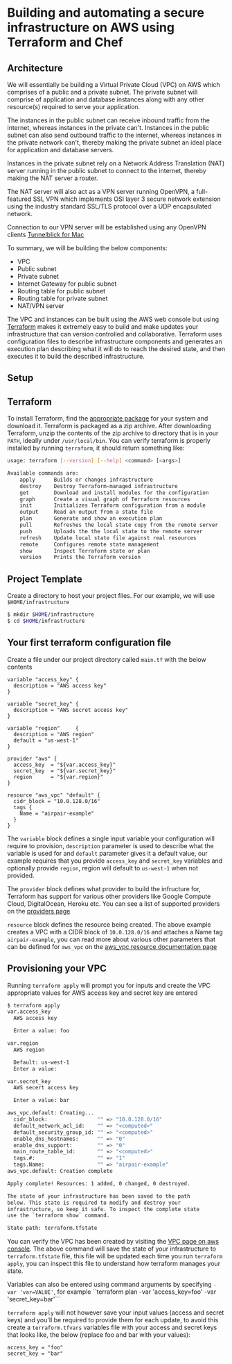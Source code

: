 Building and automating a secure infrastructure on AWS using Terraform and Chef
===============================================================================

Architecture
------------

We will essentially be building a Virtual Private Cloud (VPC) on AWS which comprises of a public and a private subnet. The private subnet will comprise of application and database instances along with any other resource(s) required to serve your application. 

The instances in the public subnet can receive inbound traffic from the internet, whereas instances in the private can't. Instances in the public subnet can also send outbound traffic to the internet, whereas instances in the private network can't, thereby making the private subnet an ideal place for application and database servers.

Instances in the private subnet rely on a Network Address Translation (NAT) server running in the public subnet to connect to the internet, thereby making the NAT server a router. 

The NAT server will also act as a VPN server running OpenVPN, a full-featured SSL VPN which implements OSI layer 3 secure network extension using the industry standard SSL/TLS protocol over a UDP encapsulated network.

Connection to our VPN server will be established using any OpenVPN clients [Tunnelblick for Mac](https://code.google.com/p/tunnelblick/)

To summary, we will be building the below components:

- VPC
- Public subnet
- Private subnet
- Internet Gateway for public subnet
- Routing table for public subnet
- Routing table for private subnet
- NAT/VPN server

The VPC and instances can be built using the AWS web console but using [Terraform](https://www.terraform.io) makes it extremely easy to build and make updates your infrastructure that can version controlled and collaborative. Terraform uses configuration files to describe infrastructure components and generates an execution plan describing what it will do to reach the desired state, and then executes it to build the described infrastructure.

Setup
-----

## Terraform

To install Terraform, find the [appropriate package](https://www.terraform.io/downloads.html) for your system and download it. Terraform is packaged as a zip archive. After downloading Terraform, unzip the contents of the zip archive to directory that is in your `PATH`, ideally under `/usr/local/bin`. You can verify terraform is properly installed by running `terraform`, it should return something like:

```sh
usage: terraform [--version] [--help] <command> [<args>]

Available commands are:
    apply      Builds or changes infrastructure
    destroy    Destroy Terraform-managed infrastructure
    get        Download and install modules for the configuration
    graph      Create a visual graph of Terraform resources
    init       Initializes Terraform configuration from a module
    output     Read an output from a state file
    plan       Generate and show an execution plan
    pull       Refreshes the local state copy from the remote server
    push       Uploads the the local state to the remote server
    refresh    Update local state file against real resources
    remote     Configures remote state management
    show       Inspect Terraform state or plan
    version    Prints the Terraform version
```

## Project Template

Create a directory to host your project files. For our example, we will use `$HOME/infrastructure`

```sh
$ mkdir $HOME/infrastructure
$ cd $HOME/infrastructure
```

Your first terraform configuration file
---------------------------------------

Create a file under our project directory called `main.tf` with the below contents

```
variable "access_key" {
  description = "AWS access key"
}

variable "secret_key" {
  description = "AWS secret access key"
}

variable "region"     {
  description = "AWS region"
  default = "us-west-1"
}

provider "aws" {
  access_key  = "${var.access_key}"
  secret_key  = "${var.secret_key}"
  region      = "${var.region}"
}

resource "aws_vpc" "default" {
  cidr_block = "10.0.128.0/16"
  tags {
    Name = "airpair-example"
  }
}
```

The `variable` block defines a single input variable your configuration will require to provision, `description` parameter is used to describe what the variable is used for and `default` parameter gives it a default value, our example requires that you provide ```access_key``` and ```secret_key``` variables and optionally provide ```region```, region will default to `us-west-1` when not provided.

The `provider` block defines what provider to build the infructure for, Terraform has support for various other providers like Google Compute Cloud, DigitalOcean, Heroku etc. You can see a list of supported providers on the [providers page](https://www.terraform.io/docs/providers/index.html)

`resource` block defines the resource being created. The above example creates a VPC with a CIDR block of `10.0.128.0/16` and attaches a Name tag `airpair-example`, you can read more about various other parameters that can be defined for ```aws_vpc``` on the [aws_vpc resource documentation page](https://www.terraform.io/docs/providers/aws/r/vpc.html)


Provisioning your VPC
---------------------

Running `terraform apply` will prompt you for inputs and create the VPC appropriate values for AWS access key and secret key are entered

```sh
$ terraform apply
var.access_key
  AWS access key

  Enter a value: foo

var.region
  AWS region

  Default: us-west-1
  Enter a value:

var.secret_key
  AWS secert access key

  Enter a value: bar

aws_vpc.default: Creating...
  cidr_block:                "" => "10.0.128.0/16"
  default_network_acl_id:    "" => "<computed>"
  default_security_group_id: "" => "<computed>"
  enable_dns_hostnames:      "" => "0"
  enable_dns_support:        "" => "0"
  main_route_table_id:       "" => "<computed>"
  tags.#:                    "" => "1"
  tags.Name:                 "" => "airpair-example"
aws_vpc.default: Creation complete

Apply complete! Resources: 1 added, 0 changed, 0 destroyed.

The state of your infrastructure has been saved to the path
below. This state is required to modify and destroy your
infrastructure, so keep it safe. To inspect the complete state
use the `terraform show` command.

State path: terraform.tfstate
```

You can verify the VPC has been created by visiting the [VPC page on aws console](https://console.aws.amazon.com/vpc/home?region=us-west-1#vpcs). The above command will save the state of your infrastructure to `terraform.tfstate` file, this file will be updated each time you run `terraform apply`, you can inspect this file to understand how terraform manages your state.

Variables can also be entered using command arguments by specifying `-var 'var=VALUE'`, for example ``terraform plan -var 'access_key=foo' -var 'secret_key=bar'```

`terraform apply` will not however save your input values (access and secret keys) and you'll be required to provide them for each update, to avoid this create a `terraform.tfvars` variables file with your access and secret keys that looks like, the below (replace foo and bar with your values):

```
access_key = "foo"
secret_key = "bar"
```
